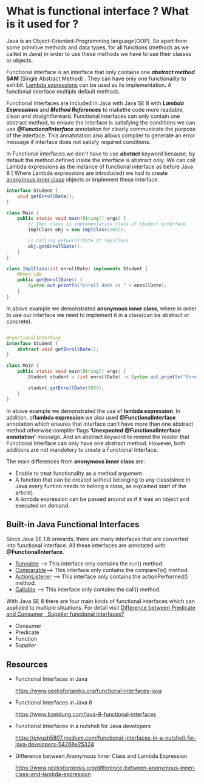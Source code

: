 # What is functional interface ? What is it used for ?

Java is an Object-Oriented-Programming language(OOP). So apart from some primitive methods and data types, for all
functions (methods as we called in Java) in order to use these methods we have to use their classes or objects.

Functional interface is an interface that only contains one **_abstract method_** **SAM** (Single Abstract Method)
. They can have only one functionality to
exhibit. [Lambda expressions](https://github.com/Erk-Vural/turkcell-java-articles/tree/main/lambda-expressions) can be
used as
its implementation. A functional interface multiple default methods.

Functional Interfaces are Included in Java with Java SE 8 with **_Lambda Expressions_** and **_Method References_** to
makethe code more readable, clean and straightforward. Functional interfaces can only contain one abstract method, to
ensure the interface is satisfying the conditions we can use _**@FunctionalInterface**_ annotation for clearly
communicate the purpose of the interface. This annatotation also allows compiler to generate an error message if
interface does not satisfy required conditions.

In Functional interfaces we don't have to use **_abstact_** keyword because, by default the method defined inside the
interface is abstract only. We can call Lambda expressions as the instance of functional interface as before Java 8 (
Where Lambda expressions are introduced) we had to
create [anonymous inner class](https://www.geeksforgeeks.org/difference-between-anonymous-inner-class-and-lambda-expression)
objects or implement these interface.

```java
interface Student {
    void getEnrollDate();
}

class Main {
    public static void main(String[] args) {
        // Impl class is implementation class of Student interface.
        ImplClass obj = new ImplClass(2022);

        // Calling getEnrollDate at ImplClass
        obj.getEnrollDate();
    }
}

class ImplClass(int enrollDate) implements Student {
    @Override
    public getEnrollDate() {
        System.out.println("Enroll date is " + enrollDate);
    }
}
```

In above example we demonstrated **anonymous inner class**, where in order to use our interface we need to implement it
in a class(can be abstract or concrete).

```java

@FunctionalInterface
interface Student {
    abstract void getEnrollDate();
}

class Main {
    public static void main(String[] args) {
        Student student = (int enrollDate) -> System.out.println("Enroll date is " + enrollDate);

        student.getEnrollDate(2022);
    }
}
```

In above example we demonstrated the use of **lambda expression**. In addition, of**lambda expression** we also used
**@FunctionalInterface** annotation which ensures that interface can't have more than one abstract method otherwise
complier flags **‘Unexpected @FunctionalInterface annotation’** message. And an abstract keyword to remind the reader
that Functional Interface can only have one abstract method. However, both additions are not mandotory to create a
Functional Interface.

The main differences from **anonymous inner class** are:

- Enable to treat functionality as a method argument.
- A function that can be created without belonging to any class(since in Java every funtion needs to belong a class, as
  explained start of the article).
- A lambda expression can be passed around as if it was an object and executed on demand.

## Built-in Java Functional Interfaces

Since Java SE 1.8 onwards, there are many interfaces that are converted into functional interface. All these interfaces
are annotated with **@FunctionalInterface**.

- [Runnable](https://docs.oracle.com/javase/7/docs/api/java/lang/Runnable.html) –> This interface only contains the
  run() method.
- [Comparable](https://docs.oracle.com/javase/8/docs/api/java/lang/Comparable.html)–> This interface only contains the
  compareTo() method.
- [ActionListener](https://docs.oracle.com/javase/8/docs/api/java/lang/Comparable.html) –> This interface only contains
  the actionPerformed() method.
- [Callable](https://docs.oracle.com/javase/7/docs/api/java/util/concurrent/Callable.html) –> This interface only
  contains the call() method.

With Java SE 8 there are four main kinds of functional interfaces which can applided to multiple situations. For detail
visit [Difference between Predicate and Consumer , Supplier functional interfaces?](https://github.com/Erk-Vural/turkcell-java-articles/tree/main/predicate-supplier-consumer)

- Consumer
- Predicate
- Function
- Supplier

## Resources

- Functional Interfaces in Java

  https://www.geeksforgeeks.org/functional-interfaces-java


- Functional Interfaces in Java 8

  https://www.baeldung.com/java-8-functional-interfaces


- Functional Interfaces in a nutshell for Java developers

  https://piyush5807.medium.com/functional-interfaces-in-a-nutshell-for-java-developers-54268e25324


- Difference between Anonymous Inner Class and Lambda Expression

  https://www.geeksforgeeks.org/difference-between-anonymous-inner-class-and-lambda-expression
